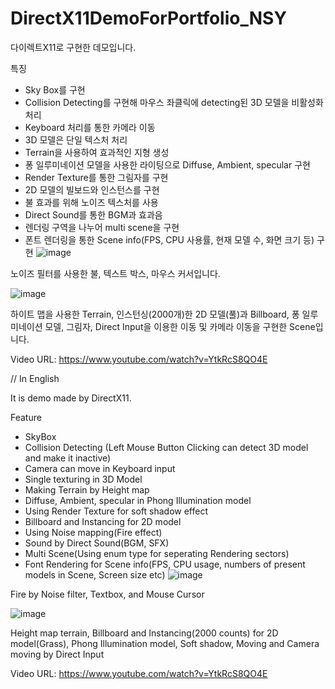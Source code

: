 # DirectX11DemoForPortfolio_NSY
 다이렉트X11로 구현한 데모입니다.

특징
- Sky Box를 구현
- Collision Detecting를 구현해 마우스 좌클릭에 detecting된 3D 모델을 비활성화 처리
- Keyboard 처리를 통한 카메라 이동
- 3D 모델은 단일 텍스처 처리
- Terrain을 사용하여 효과적인 지형 생성
- 퐁 일루미네이션 모델을 사용한 라이팅으로 Diffuse, Ambient, specular 구현
- Render Texture를 통한 그림자를 구현
- 2D 모델의 빌보드와 인스턴스를 구현
- 불 효과를 위해 노이즈 텍스처를 사용
- Direct Sound를 통한 BGM과 효과음
- 렌더링 구역을 나누어 multi scene을 구현
- 폰트 렌더링을 통한 Scene info(FPS, CPU 사용률, 현재 모델 수, 화면 크기 등) 구현
![image](https://github.com/namsy8471/DirectX11DemoForPortfolio_NSY/assets/31647755/bf59dafa-3dc4-4421-88ff-8e048d593696)

노이즈 필터를 사용한 불, 텍스트 박스, 마우스 커서입니다.

![image](https://github.com/namsy8471/DirectX11DemoForPortfolio_NSY/assets/31647755/f4b43db1-0b06-4a5e-a63b-c8b82e987963)

하이트 맵을 사용한 Terrain, 인스턴싱(2000개)한 2D 모델(풀)과 Billboard, 퐁 일루미네이션 모델, 그림자, Direct Input을 이용한 이동 및 카메라 이동을 구현한 Scene입니다. 

Video URL: https://www.youtube.com/watch?v=YtkRcS8QO4E

// In English

It is demo made by DirectX11.

Feature
 - SkyBox
 - Collision Detecting (Left Mouse Button Clicking can detect 3D model and make it inactive)
 - Camera can move in Keyboard input
 - Single texturing in 3D Model
 - Making Terrain by Height map
 - Diffuse, Ambient, specular in Phong Illumination model
 - Using Render Texture for soft shadow effect
 - Billboard and Instancing for 2D model
 - Using Noise mapping(Fire effect)
 - Sound by Direct Sound(BGM, SFX)
 - Multi Scene(Using enum type for seperating Rendering sectors)
 - Font Rendering for Scene info(FPS, CPU usage, numbers of present models in Scene, Screen size etc)
![image](https://github.com/namsy8471/DirectX11DemoForPortfolio_NSY/assets/31647755/bf59dafa-3dc4-4421-88ff-8e048d593696)

Fire by Noise filter, Textbox, and Mouse Cursor

![image](https://github.com/namsy8471/DirectX11DemoForPortfolio_NSY/assets/31647755/f4b43db1-0b06-4a5e-a63b-c8b82e987963)

Height map terrain, Billboard and Instancing(2000 counts) for 2D model(Grass), Phong Illumination model, Soft shadow, Moving and Camera moving by Direct Input 

Video URL: https://www.youtube.com/watch?v=YtkRcS8QO4E

